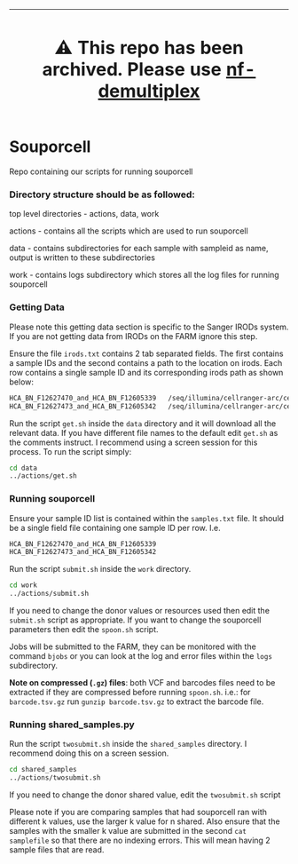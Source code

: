 
| <h1>⚠️ This repo has been archived. Please use [nf-demultiplex](https://github.com/cellgeni/nf-demultiplex) </h1>|
| ----------------------------------------------------------------------------------------------- |


# Souporcell
Repo containing our scripts for running souporcell


### Directory structure should be as followed:

top level directories - actions, data, work

actions - contains all the scripts which are used to run souporcell

data - contains subdirectories for each sample with sampleid as name, output is written to these subdirectories

work - contains logs subdirectory which stores all the log files for running souporcell

### Getting Data

Please note this getting data section is specific to the Sanger IRODs system. If you are not getting data from IRODs on the FARM ignore this step.

Ensure the file `irods.txt` contains 2 tab separated fields. The first contains a sample IDs and the second contains a path to the location on irods. 
Each row contains a single sample ID and its corresponding irods path as shown below:

```bash
HCA_BN_F12627470_and_HCA_BN_F12605339	/seq/illumina/cellranger-arc/cellranger-arc201_count_064b1aef6f2236956380fb5c29e21639
HCA_BN_F12627473_and_HCA_BN_F12605342	/seq/illumina/cellranger-arc/cellranger-arc201_count_4dca0a7604dad9e18f43910b87d4dc1e
```

Run the script `get.sh` inside the `data` directory and it will download all the relevant data. If you have different file names to the default edit `get.sh` as the comments instruct. I recommend using a screen session for this process.
To run the script simply:

```bash
cd data
../actions/get.sh
```

### Running souporcell

Ensure your sample ID list is contained within the `samples.txt` file. It should be a single field file containing one sample ID per row. I.e.

```bash
HCA_BN_F12627470_and_HCA_BN_F12605339
HCA_BN_F12627473_and_HCA_BN_F12605342
```

Run the script `submit.sh` inside the `work` directory. 

```bash
cd work
../actions/submit.sh
```

If you need to change the donor values or resources used then edit the `submit.sh` script as appropriate. If you want to change the souporcell parameters
then edit the `spoon.sh` script.

Jobs will be submitted to the FARM, they can be monitored with the command `bjobs` or you can look at the log and error files within the `logs` subdirectory.

**Note on compressed (`.gz`) files**: both VCF and barcodes files need to be extracted if they are compressed before running `spoon.sh`. i.e.: for `barcode.tsv.gz` run `gunzip barcode.tsv.gz` to extract the barcode file.

### Running shared_samples.py

Run the script `twosubmit.sh` inside the `shared_samples` directory. I recommend doing this on a screen session.

```bash
cd shared_samples
../actions/twosubmit.sh
```

If you need to change the donor shared value, edit the `twosubmit.sh` script

Please note if you are comparing samples that had souporcell ran with different k values, use the larger k value for n shared. Also ensure that the 
samples with the smaller k value are submitted in the second `cat samplefile` so that there are no indexing errors. This will mean having 2 sample 
files that are read.
